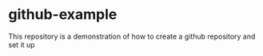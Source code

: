 # github-example
This repository is a demonstration of how to create a github repository and set it up
